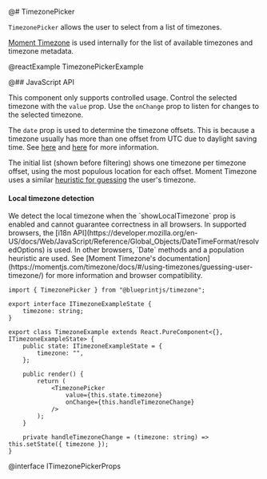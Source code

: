 @# TimezonePicker

`TimezonePicker` allows the user to select from a list of timezones.

[Moment Timezone](http://momentjs.com/timezone/) is used internally for the list of available timezones and
timezone metadata.

@reactExample TimezonePickerExample

@## JavaScript API

This component only supports controlled usage.
Control the selected timezone with the `value` prop.
Use the `onChange` prop to listen for changes to the selected timezone.

The `date` prop is used to determine the timezone offsets.
This is because a timezone usually has more than one offset from UTC due to daylight saving time.
See [here](https://momentjs.com/guides/#/lib-concepts/timezone-offset/)
and [here](http://momentjs.com/timezone/docs/#/using-timezones/parsing-ambiguous-inputs/)
for more information.

The initial list (shown before filtering) shows one timezone per timezone offset,
using the most populous location for each offset.
Moment Timezone uses a similar [heuristic for guessing](http://momentjs.com/timezone/docs/#/using-timezones/guessing-user-timezone/)
the user's timezone.

<div class="@ns-callout @ns-intent-warning @ns-icon-warning-sign">
    <div class="@ns-callout-text">
        <h4 class="@ns-heading">Local timezone detection</h4>
        We detect the local timezone when the `showLocalTimezone` prop is enabled and cannot guarantee correctness in all browsers.
        In supported browsers, the [i18n API](https://developer.mozilla.org/en-US/docs/Web/JavaScript/Reference/Global_Objects/DateTimeFormat/resolvedOptions) is used.
        In other browsers, `Date` methods and a population heuristic are used.
        See [Moment Timezone's documentation](https://momentjs.com/timezone/docs/#/using-timezones/guessing-user-timezone/)
        for more information and browser compatibility.
    </div>
</div>

```tsx
import { TimezonePicker } from "@blueprintjs/timezone";

export interface ITimezoneExampleState {
    timezone: string;
}

export class TimezoneExample extends React.PureComponent<{}, ITimezoneExampleState> {
    public state: ITimezoneExampleState = {
        timezone: "",
    };

    public render() {
        return (
            <TimezonePicker
                value={this.state.timezone}
                onChange={this.handleTimezoneChange}
            />
        );
    }

    private handleTimezoneChange = (timezone: string) => this.setState({ timezone });
}
```

@interface ITimezonePickerProps
